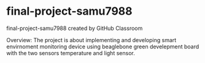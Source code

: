# final-project-samu7988
final-project-samu7988 created by GitHub Classroom

Overview:
The project is about implementing and developing smart envirnoment monitoring device using beaglebone green develepment board with the two sensors temperature and light sensor.